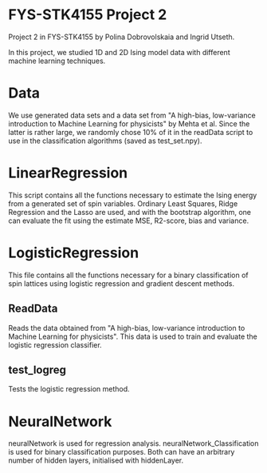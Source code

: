 # FYS-STK4155 Project 2

Project 2 in FYS-STK4155 by Polina Dobrovolskaia and Ingrid Utseth. 

In this project, we studied 1D and 2D Ising model data with different machine learning techniques. 

# Data

We use generated data sets and a data set from "A high-bias, low-variance introduction to Machine Learning for physicists" by Mehta et al. Since the latter is rather large, we randomly chose 10% of it in the readData script to use in the classification algorithms (saved as test_set.npy). 

# LinearRegression

This script contains all the functions necessary to estimate the Ising energy from a generated set of spin variables. Ordinary Least Squares, Ridge Regression and the Lasso are used, and with the bootstrap algorithm, one can evaluate the fit using the estimate MSE, R2-score, bias and variance. 


# LogisticRegression

This file contains all the functions necessary for a binary classification of spin lattices using logistic regression and gradient descent methods. 

## ReadData

Reads the data obtained from "A high-bias, low-variance introduction to Machine Learning for physicists". This data is used to train and evaluate the logistic regression classifier. 

## test_logreg

Tests the logistic regression method. 

# NeuralNetwork

neuralNetwork is used for regression analysis. neuralNetwork_Classification is used for binary classification purposes. Both can have an arbitrary number of hidden layers, initialised with hiddenLayer. 
